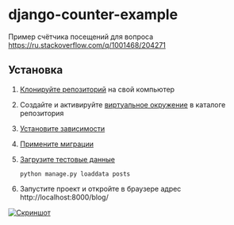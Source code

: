 # django-counter-example
Пример счётчика посещений для вопроса https://ru.stackoverflow.com/q/1001468/204271

## Установка
1. [Клонируйте репозиторий](https://help.github.com/en/articles/cloning-a-repository) на свой компьютер
2. Создайте и активируйте [виртуальное окружение](https://virtualenv.pypa.io) в каталоге репозитория
3. [Установите зависимости](https://pip.pypa.io/en/stable/user_guide/#requirements-files)
4. [Примените миграции](https://docs.djangoproject.com/en/2.2/ref/django-admin/#django-admin-migrate)
5. [Загрузите тестовые данные](https://docs.djangoproject.com/en/2.2/ref/django-admin/#django-admin-loaddata)

    ```
    python manage.py loaddata posts
    ```

6. Запустите проект и откройте в браузере адрес http://localhost:8000/blog/

[![Скриншот][1]][1]

  [1]: https://habrastorage.org/webt/67/54/0f/67540f3ff265a865222124.png
